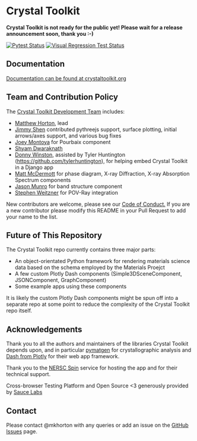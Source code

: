# Crystal Toolkit

**Crystal Toolkit is not ready for the public yet! Please wait for a release announcement soon, thank you :-)**   

[![Pytest Status](https://img.shields.io/github/workflow/status/materialsproject/crystaltoolkit/pytest?label=pytest)](https://github.com/materialsproject/crystaltoolkit/actions?query=workflow%3Apytest)
[![Visual Regression Test Status](https://percy.io/static/images/percy-badge.svg)](https://percy.io/Materials-Project/crystaltoolkit)

## Documentation

[Documentation can be found at crystaltoolkit.org](https://crystaltoolkit.org)

## Team and Contribution Policy

The [Crystal Toolkit Development Team](https://github.com/materialsproject/crystaltoolkit/graphs/contributors) includes:

* [Matthew Horton](https://github.com/mkhorton), lead
* [Jimmy Shen](https://github.com/jmmshn) contributed pythreejs support, surface plotting, initial arrows/axes support, and various bug fixes
* [Joey Montoya](https://github.com/JosephMontoya-TRI) for Pourbaix component
* [Shyam Dwaraknath](https://github.com/shyamd)
* [Donny Winston](https://github.com/dwinston), assisted by Tyler Huntington (https://github.com/tylerhuntington), for helping embed Crystal Toolkit in a Django app
* [Matt McDermott](https://github.com/mattmcdermott) for phase diagram, X-ray Diffraction, X-ray Absorption Spectrum components
* [Jason Munro](https://github.com/munrojm) for band structure component
* [Stephen Weitzner](https://github.com/sweitzner) for POV-Ray integration

New contributors are welcome, please see our [Code of Conduct.](code-of-conduct.md) If you are a new contributor please modify this README in your Pull Request to add your name to the list.

## Future of This Repository

The Crystal Toolkit repo currently contains three major parts:

* An object-orientated Python framework for rendering materials science data based on the schema employed by the Materials Proejct
* A few custom Plotly Dash components (Simple3DSceneComponent, JSONComponent, GraphComponent)
* Some example apps using these components

It is likely the custom Plotly Dash components might be spun off into a separate repo at some point to reduce the complexity of the Crystal Toolkit repo itself.

## Acknowledgements

Thank you to all the authors and maintainers of the libraries Crystal Toolkit 
depends upon, and in particular [pymatgen](http://pymatgen.org) for crystallographic 
analysis and [Dash from Plotly](https://plot.ly/products/dash/) for their web app framework.

Thank you to the [NERSC Spin](http://www.nersc.gov/users/data-analytics/spin/) service for
hosting the app and for their technical support.

Cross-browser Testing Platform and Open Source <3 generously provided by [Sauce Labs](https://saucelabs.com)

## Contact

Please contact @mkhorton with any queries or add an issue on the [GitHub Issues](https://github.com/materialsproject/crystaltoolkit/issues) page.
